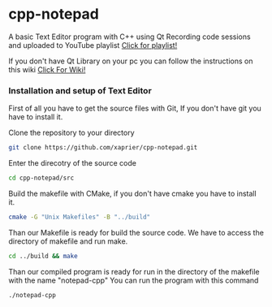# cpp-notepad
A basic Text Editor program with C++ using Qt
Recording code sessions and uploaded to YouTube playlist 
<a href="https://www.youtube.com/watch?v=-xkuZwPqBVE&list=PLUWaeJl-QWILY0Hu6K2q3n2Qwz8P7gkX-" target="_blank">Click for playlist!</a>

If you don't have Qt Library on your pc you can follow the instructions on this wiki
<a href="https://wiki.qt.io/Install_Qt_5_on_Ubuntu" target="_blank">Click For Wiki!</a>

### Installation and setup of Text Editor

First of all you have to get the source files with Git, If you don't have git you have to install it.

Clone the repository to your directory
```sh
git clone https://github.com/xaprier/cpp-notepad.git
```

Enter the direcotry of the source code
```sh
cd cpp-notepad/src
```
Build the makefile with CMake, if you don't have cmake you have to install it.
```sh
cmake -G "Unix Makefiles" -B "../build"
```
Than our Makefile is ready for build the source code. We have to access the directory of makefile and run make.
```sh
cd ../build && make
```

Than our compiled program is ready for run in the directory of the makefile with the name "notepad-cpp"
You can run the program with this command
```sh
./notepad-cpp
```
